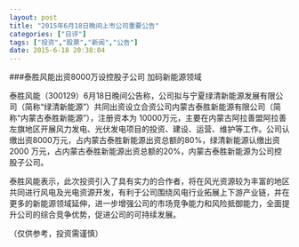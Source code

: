 ```yaml
---
layout: post
title: "2015年6月18日晚间上市公司重要公告"
categories: ["日评"]
tags: ["投资","股票","新闻","公告"]
date: 2015-6-18 20:38:04
---
```

###泰胜风能出资8000万设控股子公司 加码新能源领域

泰胜风能（300129）6月18日晚间公告称，公司拟与宁夏绿清新能源发展有限公司（简称“绿清新能源”）共同出资设立合资公司内蒙古泰胜新能源有限公司（简称“内蒙古泰胜新能源”），注册资本为 10000万元，主要在内蒙古阿拉善盟阿拉善左旗地区开展风力发电、光伏发电项目的投资、建设、运营、维护等工作。公司认缴出资8000万元，占内蒙古泰胜新能源出资总额的80%，绿清新能源认缴出资2000 万元，占内蒙古泰胜新能源出资总额的20%，内蒙古泰胜新能源为公司控股子公司。

泰胜风能表示，此次投资引入了具有实力的合作者，将在风光资源较为丰富的地区共同进行风电及光电资源开发，有利于公司围绕风电行业拓展上下游产业链，并在更多的新能源领域延伸，进一步增强公司的市场竞争能力和风险抵御能力，全面提升公司的综合竞争优势，促进公司的可持续发展。

（仅供参考，投资需谨慎）
